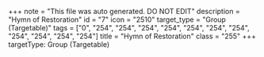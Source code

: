 +++
note = "This file was auto generated. DO NOT EDIT"
description = "Hymn of Restoration"
id = "7"
icon = "2510"
target_type = "Group (Targetable)"
tags = ["0", "254", "254", "254", "254", "254", "254", "254", "254", "254", "254", "254"]
title = "Hymn of Restoration"
class = "255"
+++
targetType: Group (Targetable)